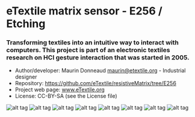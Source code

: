 # eTextile matrix sensor - E256 / Etching

### Transforming textiles into an intuitive way to interact with computers. This project is part of an electronic textiles research on HCI gesture interaction that was started in 2005.

- Author/developer: Maurin Donneaud <maurin@etextile.org> - Industrial designer
- Repository: https://github.com/eTextile/resistiveMatrix/tree/E256
- Project web page: www.eTextile.org
- License: CC-BY-SA (see the License file)

![alt tag](https://farm5.staticflickr.com/4277/34309389944_91cf80ab33_z_d.jpg)
![alt tag](https://farm5.staticflickr.com/4029/35712085765_e0253432ae_z_d.jpg)
![alt tag](https://farm5.staticflickr.com/4329/36136975915_4368a64b61_z_d.jpg)
![alt tag](https://farm5.staticflickr.com/4318/35966740872_94493c7b71_z_d.jpg)
![alt tag](https://farm5.staticflickr.com/4239/35543454112_6f8426e894_z_d.jpg)
![alt tag](https://farm5.staticflickr.com/4314/36096024106_dbd728bace_z_d.jpg)
![alt tag](https://farm5.staticflickr.com/4107/34896297374_76e9ae9aa0_z_d.jpg)
![alt tag](https://farm5.staticflickr.com/4311/35295979394_fde63dd35f_z_d.jpg)

